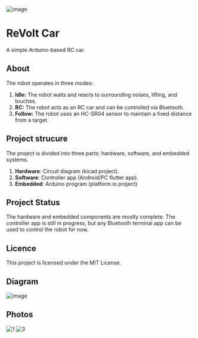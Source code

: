 ![image](https://github.com/user-attachments/assets/d2e53850-e27a-464b-bd85-a06950510885)
# ReVolt Car
A simple Arduino-based RC car.

## About
The robot operates in three modes:
1. **Idle:** The robot waits and reacts to surrounding noises, lifting, and touches.
2. **RC:** The robot acts as an RC car and can be controlled via Bluetooth.
3. **Follow:** The robot uses an HC-SR04 sensor to maintain a fixed distance from a target.

## Project strucure
The project is divided into three parts: hardware, software, and embedded systems.
1. **Hardware**: Circuit diagram (kicad project).
2. **Software**: Controller app (Android/PC flutter app).
3. **Embedded**: Arduino program (platform.io project)
   
## Project Status
The hardware and embedded components are mostly complete.
The controller app is still in progress, but any Bluetooth terminal app can be used to control the robot for now.

## Licence
This project is licensed under the MIT License.

## Diagram
![image](https://github.com/user-attachments/assets/448408fb-12cd-4acd-918c-81e2e6c0b5ad)

## Photos
![1](https://github.com/user-attachments/assets/6b36d9cf-b60d-46cb-8425-f624015ed02a)
![3](https://github.com/user-attachments/assets/5e5bff2d-5368-4256-9df9-1ca687285d44)
